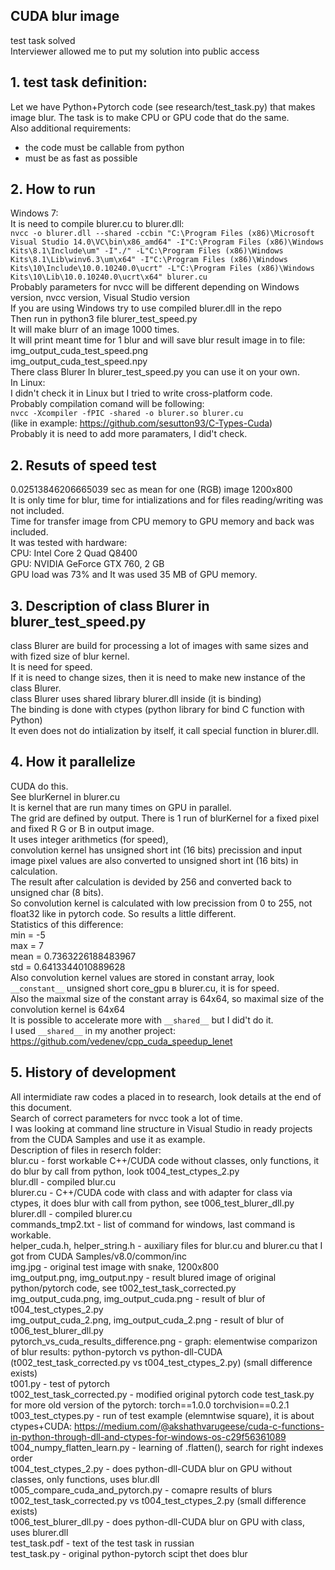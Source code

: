 ## CUDA blur image  
test task solved  
Interviewer allowed me to put my solution into public access  
 
  
## 1. test task definition:  
Let we have Python+Pytorch code (see research/test_task.py) that makes image blur. The task is to make CPU or GPU code that do the same.  
Also additional requirements:  
- the code must be callable from python  
- must be as fast as possible  
  
## 2. How to run  
Windows 7:  
It is need to compile blurer.cu to blurer.dll:  
```nvcc -o blurer.dll --shared -ccbin "C:\Program Files (x86)\Microsoft Visual Studio 14.0\VC\bin\x86_amd64" -I"C:\Program Files (x86)\Windows Kits\8.1\Include\um" -I"./" -L"C:\Program Files (x86)\Windows Kits\8.1\Lib\winv6.3\um\x64" -I"C:\Program Files (x86)\Windows Kits\10\Include\10.0.10240.0\ucrt" -L"C:\Program Files (x86)\Windows Kits\10\Lib\10.0.10240.0\ucrt\x64" blurer.cu```  
Probably parameters for nvcc will be different depending on Windows version, nvcc version, Visual Studio version  
If you are using Windows try to use compiled blurer.dll in the repo  
Then run in python3 file blurer_test_speed.py  
It will make blurr of an image 1000 times.  
It will print meant time for 1 blur and will save blur result image in to file:  
img_output_cuda_test_speed.png  
img_output_cuda_test_speed.npy  
There class Blurer In blurer_test_speed.py you can use it on your own.  
In Linux:  
I didn't check it in Linux but I tried to write cross-platform code.  
Probably compilation comand will be following:  
```nvcc -Xcompiler -fPIC -shared -o blurer.so blurer.cu```   
(like in example: https://github.com/sesutton93/C-Types-Cuda)  
Probably it is need to add more paramaters, I did't check.  
  
## 2. Resuts of speed test  
0.02513846206665039 sec as mean for one (RGB) image 1200x800  
It is only time for blur, time for intializations and for files reading/writing was not included.  
Time for transfer image from CPU memory to GPU memory and back was included.  
It was tested with hardware:  
CPU: Intel Core 2 Quad Q8400  
GPU: NVIDIA GeForce GTX 760, 2 GB  
GPU load was 73% and It was used 35 MB of GPU memory.  
  
## 3. Description of class Blurer in blurer_test_speed.py  
class Blurer are build for processing a lot of images with same sizes and with fized size of blur kernel.  
It is need for speed.  
If it is need to change sizes, then it is need to make new instance of the class Blurer.  
class Blurer uses shared library blurer.dll inside (it is binding)  
The binding is done with ctypes (python library for bind C function with Python)  
It even does not do intialization by itself, it call special function in blurer.dll.  
  
## 4. How it parallelize  
CUDA do this.  
See blurKernel in blurer.cu  
It is kernel that are run many times on GPU in parallel.  
The grid are defined by output. There is 1 run of blurKernel for a fixed pixel and fixed R G or B in output image.  
It uses integer arithmetics (for speed),  
convolution kernel has unsigned short int (16 bits) precission and input image pixel values are also converted to unsigned short int (16 bits) in calculation.  
The result after calculation is devided by 256 and converted back to unsigned char (8 bits).  
So convolution kernel is calculated with low precission from 0 to 255, not float32 like in pytorch code. So results a little different.  
Statistics of this difference:  
min = -5  
max = 7  
mean =  0.7363226188483967  
std = 0.6413344010889628  
Also convolution kernel values are stored in constant array, look ```__constant__``` unsigned short core_gpu в blurer.cu, it is for speed.  
Also the maixmal size of the constant array is 64x64, so maximal size of the convolution kernel is 64x64  
It is possible to accelerate more with ```__shared__``` but I did't do it.  
I used ```__shared__``` in my another project: https://github.com/vedenev/cpp_cuda_speedup_lenet  
  
## 5. History of development  
All intermidiate raw codes a placed in to research, look details at the end of this document.  
Search of correct parameters for nvcc took a lot of time.  
I was looking at command line structure in Visual Studio in ready projects from the CUDA Samples and use it as example.   
Description of files in reserch folder:  
blur.cu - forst workable C++/CUDA code without classes, only functions, it do blur by call from python, look t004_test_ctypes_2.py  
blur.dll - compiled blur.cu  
blurer.cu - C++/CUDA code with class and with adapter for class via ctypes, it does blur with call from python, see t006_test_blurer_dll.py  
blurer.dll - compiled blurer.cu  
commands_tmp2.txt - list of command for windows, last command is workable.  
helper_cuda.h, helper_string.h - auxiliary files for blur.cu and blurer.cu that I got from CUDA Samples/v8.0/common/inc  
img.jpg - original test image with snake, 1200x800  
img_output.png, img_output.npy - result blured image of original python/pytorch code, see t002_test_task_corrected.py  
img_output_cuda.png, img_output_cuda.png - result of blur of t004_test_ctypes_2.py  
img_output_cuda_2.png, img_output_cuda_2.png - result of blur of t006_test_blurer_dll.py  
pytorch_vs_cuda_results_difference.png - graph: elementwise comparizon of blur results: python-pytorch vs python-dll-CUDA (t002_test_task_corrected.py vs t004_test_ctypes_2.py) (small difference exists)  
t001.py - test of pytorch  
t002_test_task_corrected.py - modified original pytorch code test_task.py for more old version of the pytorch: torch==1.0.0 torchvision==0.2.1  
t003_test_ctypes.py - run of test example (elemntwise square), it is about ctypes+CUDA: https://medium.com/@akshathvarugeese/cuda-c-functions-in-python-through-dll-and-ctypes-for-windows-os-c29f56361089   
t004_numpy_flatten_learn.py - learning of .flatten(), search for right indexes order  
t004_test_ctypes_2.py - does python-dll-CUDA blur on GPU without classes, only functions, uses blur.dll  
t005_compare_cuda_and_pytorch.py - comapre results of blurs t002_test_task_corrected.py vs t004_test_ctypes_2.py (small difference exists)  
t006_test_blurer_dll.py - does python-dll-CUDA blur on GPU with class, uses blurer.dll  
test_task.pdf - text of the test task in russian  
test_task.py - original python-pytorch scipt thet does blur  

